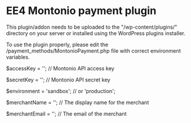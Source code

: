 EE4 Montonio payment plugin
=========

This plugin/addon needs to be uploaded to the "/wp-content/plugins/" directory on your server or installed using the WordPress plugins installer.

To use the plugin properly, please edit the /payment_methods/MontonioPayment.php file with correct environment variables.

$accessKey = ''; // Montonio API access key

$secretKey = ''; // Montonio API secret key

$environment = 'sandbox'; // or 'production';

$merchantName = ''; // The display name for the merchant

$merchantEmail = ''; // The email of the merchant



